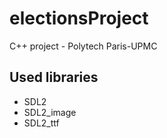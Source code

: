 # electionsProject
C++ project - Polytech Paris-UPMC

## Used libraries
- SDL2
- SDL2_image
- SDL2_ttf


